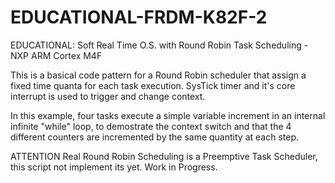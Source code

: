 # EDUCATIONAL-FRDM-K82F-2
EDUCATIONAL: Soft Real Time O.S. with Round Robin Task Scheduling - NXP ARM Cortex M4F

This is a basical code pattern for a Round Robin scheduler that assign a fixed time quanta for each task execution. 
SysTick timer and it's core interrupt is used to trigger and change context.

In this example, four tasks execute a simple variable increment in an internal infinite "while" loop, to demostrate the context switch and that the 4 different counters are incremented by the same quantity at each step.

ATTENTION Real Round Robin Scheduling is a Preemptive Task Scheduler, this script not implement its yet. Work in Progress. 


